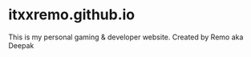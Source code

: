 # itxxremo.github.io
This is my personal gaming &amp; developer website. Created by Remo aka Deepak
